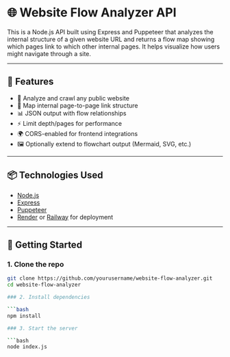 # 🌐 Website Flow Analyzer API

This is a Node.js API built using Express and Puppeteer that analyzes the internal structure of a given website URL and returns a flow map showing which pages link to which other internal pages. It helps visualize how users might navigate through a site.

---

## 🔧 Features

- 🚀 Analyze and crawl any public website
- 🔗 Map internal page-to-page link structure
- 📊 JSON output with flow relationships
- ⚡️ Limit depth/pages for performance
- 🌍 CORS-enabled for frontend integrations
- 🖼 Optionally extend to flowchart output (Mermaid, SVG, etc.)

---

## 📦 Technologies Used

- [Node.js](https://nodejs.org/)
- [Express](https://expressjs.com/)
- [Puppeteer](https://pptr.dev/)
- [Render](https://render.com/) or [Railway](https://railway.app/) for deployment

---

## 🚀 Getting Started

### 1. Clone the repo

```bash
git clone https://github.com/yourusername/website-flow-analyzer.git
cd website-flow-analyzer

### 2. Install dependencies

```bash
npm install

### 3. Start the server

```bash
node index.js
